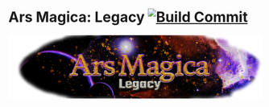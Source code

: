Ars Magica: Legacy [![Build Commit](https://github.com/MinecraftschurliMods/Ars-Magica-Legacy/actions/workflows/build.yml/badge.svg?branch=version%2F1.17.1)](https://github.com/MinecraftschurliMods/Ars-Magica-Legacy/actions/workflows/build.yml)
==================
![Logo](src/main/resources/logo.png)

